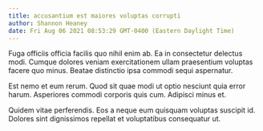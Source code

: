 ```yaml
---
title: accusantium est maiores voluptas corrupti
author: Shannon Heaney
date: Fri Aug 06 2021 08:53:29 GMT-0400 (Eastern Daylight Time)
---
```

Fuga officiis officia facilis quo nihil enim ab. Ea in consectetur delectus modi. Cumque dolores veniam exercitationem ullam praesentium voluptas facere quo minus. Beatae distinctio ipsa commodi sequi aspernatur.

 Est nemo et eum rerum. Quod sit quae modi ut optio nesciunt quia error harum. Asperiores commodi corporis quis cum. Adipisci minus et.

 Quidem vitae perferendis. Eos a neque eum quisquam voluptas suscipit id. Dolores sint dignissimos repellat et voluptatibus consequatur ut.